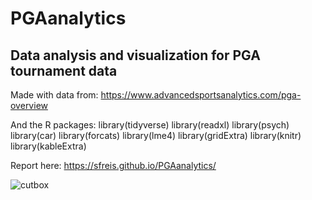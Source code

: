 # PGAanalytics
## Data analysis and visualization for PGA tournament data

Made with data from: https://www.advancedsportsanalytics.com/pga-overview

And the R packages: 
library(tidyverse)
library(readxl)
library(psych)
library(car)
library(forcats)
library(lme4)
library(gridExtra)
library(knitr)
library(kableExtra)

Report here: https://sfreis.github.io/PGAanalytics/


![cutbox](https://user-images.githubusercontent.com/54371512/228930409-8b1b71d1-b31c-4217-8734-28db42717750.png)

